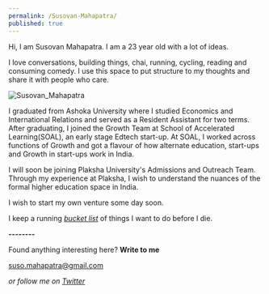 ```yaml
---
permalink: /Susovan-Mahapatra/
published: true
---
```

Hi, I am Susovan Mahapatra. I am a 23 year old with a lot of ideas. 

I love conversations, building things, chai, running, cycling, reading and consuming comedy. I use this space to put structure to my thoughts and share it with people who care.

![Susovan_Mahapatra]({{site.baseurl}}/images/Susovan_Mahapatra.jpg)

I graduated from Ashoka University where I studied Economics and International Relations and served as a Resident Assistant for two terms. After graduating, I joined the Growth Team at School of Accelerated Learning(SOAL), an early stage Edtech start-up. At SOAL, I worked across functions of Growth and got a flavour of how alternate education, start-ups and Growth in start-ups work in India. 

I will soon be joining Plaksha University's Admissions and Outreach Team. Through my experience at Plaksha, I wish to understand the nuances of the formal higher education space in India.

I wish to start my own venture some day soon. 

I keep a running _[bucket list](https://whysosuso.com/Susovan-Mahapatra-bucket-list/)_ of things I want to do before I die. 

**--------**

Found anything interesting here? **Write to me**

[suso.mahapatra@gmail.com](mailto:suso.mahapatra@gmail.com)

_or follow me on [Twitter]( "https://twitter.com/whysosuso")_
